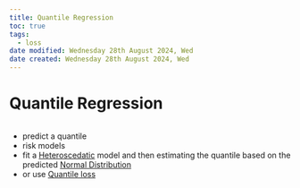 ```yaml
---
title: Quantile Regression
toc: true
tags:
  - loss
date modified: Wednesday 28th August 2024, Wed
date created: Wednesday 28th August 2024, Wed
---
```


# Quantile Regression
```toc
```
- predict a quantile
- risk models
- fit a [Heteroscedatic](Heteroscedatic.md) model and then estimating the quantile based on the predicted [Normal Distribution](Normal%20Distribution.md)
- or use [Quantile loss](Quantile%20loss.md)